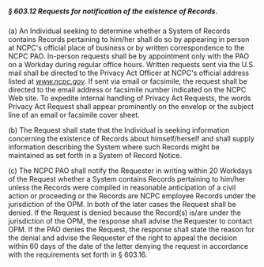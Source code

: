##### § 603.12 Requests for notification of the existence of Records. #####

(a) An Individual seeking to determine whether a System of Records contains Records pertaining to him/her shall do so by appearing in person at NCPC's official place of business or by written correspondence to the NCPC PAO. In-person requests shall be by appointment only with the PAO on a Workday during regular office hours. Written requests sent via the U.S. mail shall be directed to the Privacy Act Officer at NCPC's official address listed at *www.ncpc.gov.* If sent via email or facsimile, the request shall be directed to the email address or facsimile number indicated on the NCPC Web site. To expedite internal handling of Privacy Act Requests, the words Privacy Act Request shall appear prominently on the envelop or the subject line of an email or facsimile cover sheet.

(b) The Request shall state that the Individual is seeking information concerning the existence of Records about himself/herself and shall supply information describing the System where such Records might be maintained as set forth in a System of Record Notice.

(c) The NCPC PAO shall notify the Requester in writing within 20 Workdays of the Request whether a System contains Records pertaining to him/her unless the Records were compiled in reasonable anticipation of a civil action or proceeding or the Records are NCPC employee Records under the jurisdiction of the OPM. In both of the later cases the Request shall be denied. If the Request is denied because the Record(s) is/are under the jurisdiction of the OPM, the response shall advise the Requester to contact OPM. If the PAO denies the Request, the response shall state the reason for the denial and advise the Requester of the right to appeal the decision within 60 days of the date of the letter denying the request in accordance with the requirements set forth in § 603.16.